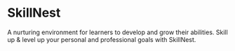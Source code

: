# SkillNest
A nurturing environment for learners to develop and grow their abilities. Skill up & level up your personal and professional goals with SkillNest.

